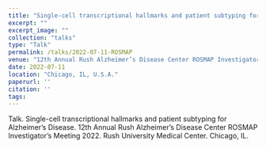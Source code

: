 ```yaml
---
title: "Single-cell transcriptional hallmarks and patient subtyping for Alzheimer’s Disease"
excerpt: ""
excerpt_image: ""
collection: "talks"
type: "Talk"
permalink: /talks/2022-07-11-ROSMAP
venue: "12th Annual Rush Alzheimer’s Disease Center ROSMAP Investigator’s Meeting 2022 at Rush University Medical Center."
date: 2022-07-11
location: "Chicago, IL, U.S.A."
paperurl: ''
citation: ''
tags:
---
```


Talk. Single-cell transcriptional hallmarks and patient subtyping for Alzheimer’s Disease. 12th Annual Rush Alzheimer’s Disease Center ROSMAP Investigator’s Meeting 2022. Rush University Medical Center. Chicago, IL.
